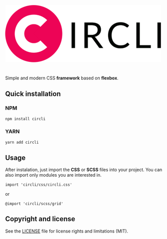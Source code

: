 <img src="docs/images/circli-logo.png" alt="Circli" style="max-width:100%;" width="500px">

#

Simple and modern CSS **framework** based on **flexbox**.

## Quick installation

### NPM
```
npm install circli
```
### YARN 
```
yarn add circli
```

## Usage
After instalation, just import the **CSS** or **SCSS** files into your project. You can also import only modules you are interested in.

```
import 'circli/css/circli.css'
```
or 
```
@import 'circli/scss/grid'
```

## Copyright and license
See the [LICENSE](LICENSE.MD) file for license rights and limitations (MIT). 

